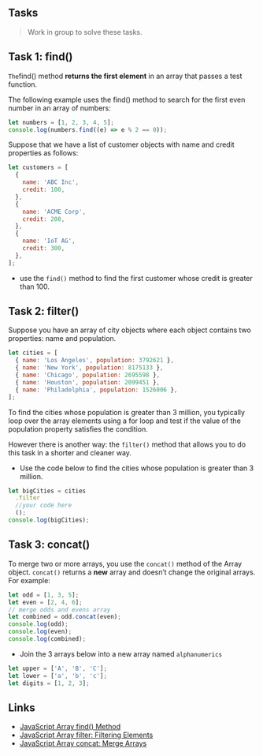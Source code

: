 ## Tasks

> Work in group to solve these tasks.

## Task 1: find()

`The`find() method **returns the first element** in an array that passes a test function.

The following example uses the find() method to search for the first even number in an array of numbers:

```js
let numbers = [1, 2, 3, 4, 5];
console.log(numbers.find((e) => e % 2 == 0));
```

Suppose that we have a list of customer objects with name and credit properties as follows:

```js
let customers = [
  {
    name: 'ABC Inc',
    credit: 100,
  },
  {
    name: 'ACME Corp',
    credit: 200,
  },
  {
    name: 'IoT AG',
    credit: 300,
  },
];
```

- use the `find()` method to find the first customer whose credit is greater than 100.

## Task 2: filter()

Suppose you have an array of city objects where each object contains two properties: name and population.

```js
let cities = [
  { name: 'Los Angeles', population: 3792621 },
  { name: 'New York', population: 8175133 },
  { name: 'Chicago', population: 2695598 },
  { name: 'Houston', population: 2099451 },
  { name: 'Philadelphia', population: 1526006 },
];
```

To find the cities whose population is greater than 3 million, you typically loop over the array elements using a for loop and test if the value of the population property satisfies the condition.

However there is another way: the `filter()` method that allows you to do this task in a shorter and cleaner way.

- Use the code below to find the cities whose population is greater than 3 million.

```js
let bigCities = cities
  .filter
  //your code here
  ();
console.log(bigCities);
```

## Task 3: concat()

To merge two or more arrays, you use the `concat()` method of the Array object. `concat()` returns a **new** array and doesn’t change the original arrays. For example:

```js
let odd = [1, 3, 5];
let even = [2, 4, 6];
// merge odds and evens array
let combined = odd.concat(even);
console.log(odd);
console.log(even);
console.log(combined);
```

- Join the 3 arrays below into a new array named `alphanumerics`

```js
let upper = ['A', 'B', 'C'];
let lower = ['a', 'b', 'c'];
let digits = [1, 2, 3];
```

## Links

- [JavaScript Array find() Method](https://www.javascripttutorial.net/es6/javascript-array-find/)
- [JavaScript Array filter: Filtering Elements](https://www.javascripttutorial.net/javascript-array-filter/)
- [JavaScript Array concat: Merge Arrays](https://www.javascripttutorial.net/javascript-array-concat/)
